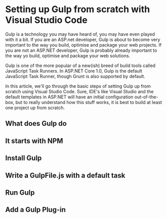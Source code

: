 
# Setting up Gulp from scratch with Visual Studio Code
Gulp is a technology you may have heard of, you may have even played with it a bit. If you are an ASP.net developer, Gulp is about to become very important to the way you build, optimise and package your web projects. If you are not an ASP.NET developer, Gulp is probably already important to the way yo build, optimise and package your web solutions. 

Gulp is one of the more popular of a new(ish) breed of build tools called JavaScript Task Runners. In ASP.NET Core 1.0, Gulp is the default JavaScript Task Runner, though Grunt is also supported by default.

In this article, we'll go through the basic steps of setting Gulp up from scratch using Visual Studio Code. Sure, IDE's like Visual Studio and the default templates in ASP.NET will have an initial configuration out-of-the-box, but to really understand how this stuff works, it is best to build at least one project up from scratch.

## What does Gulp do

## It starts with NPM

## Install Gulp

## Write a GulpFile.js with a default task

## Run Gulp

## Add a Gulp Plug-in